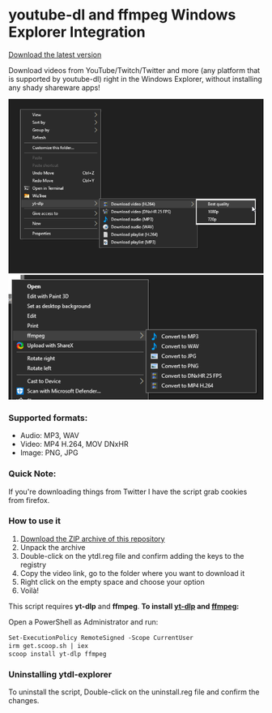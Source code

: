 # youtube-dl and ffmpeg Windows Explorer Integration
[Download the latest version](https://github.com/noriaela/ytdl-explorer/archive/refs/heads/main.zip)

Download videos from YouTube/Twitch/Twitter and more (any platform that is supported by youtube-dl) right in the Windows Explorer, without installing any shady shareware apps!

![Screenshot](res/1.png)
![Screenshot](res/2.png)

### Supported formats:
* Audio: MP3, WAV
* Video: MP4 H.264, MOV DNxHR
* Image: PNG, JPG


### Quick Note:
If you're downloading things from Twitter I have the script grab cookies from firefox.

### How to use it
1. [Download the ZIP archive of this repository](https://github.com/noriaela/ytdl-explorer/archive/refs/heads/main.zip)
2. Unpack the archive
3. Double-click on the ytdl.reg file and confirm adding the keys to the registry
4. Copy the video link, go to the folder where you want to download it
5. Right click on the empty space and choose your option
6. Voilà!

This script requires **yt-dlp** and **ffmpeg**.
**To install [yt-dlp](https://github.com/yt-dlp/yt-dlp) and [ffmpeg](https://ffmpeg.org/):**

Open a PowerShell as Administrator and run:
```
Set-ExecutionPolicy RemoteSigned -Scope CurrentUser
irm get.scoop.sh | iex
scoop install yt-dlp ffmpeg
```

### Uninstalling ytdl-explorer
To uninstall the script, Double-click on the uninstall.reg file and confirm the changes.